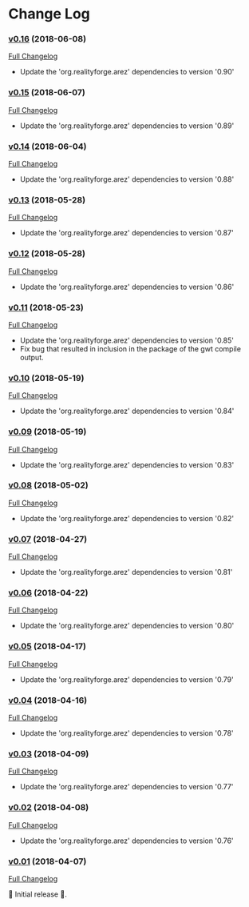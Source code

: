 # Change Log

### [v0.16](https://github.com/arez/arez-networkstatus/tree/v0.16) (2018-06-08)
[Full Changelog](https://github.com/arez/arez-networkstatus/compare/v0.15...v0.16)

* Update the 'org.realityforge.arez' dependencies to version '0.90'

### [v0.15](https://github.com/arez/arez-networkstatus/tree/v0.15) (2018-06-07)
[Full Changelog](https://github.com/arez/arez-networkstatus/compare/v0.14...v0.15)

* Update the 'org.realityforge.arez' dependencies to version '0.89'

### [v0.14](https://github.com/arez/arez-networkstatus/tree/v0.14) (2018-06-04)
[Full Changelog](https://github.com/arez/arez-networkstatus/compare/v0.13...v0.14)

* Update the 'org.realityforge.arez' dependencies to version '0.88'

### [v0.13](https://github.com/arez/arez-networkstatus/tree/v0.13) (2018-05-28)
[Full Changelog](https://github.com/arez/arez-networkstatus/compare/v0.12...v0.13)

* Update the 'org.realityforge.arez' dependencies to version '0.87'

### [v0.12](https://github.com/arez/arez-networkstatus/tree/v0.12) (2018-05-28)
[Full Changelog](https://github.com/arez/arez-networkstatus/compare/v0.11...v0.12)

* Update the 'org.realityforge.arez' dependencies to version '0.86'

### [v0.11](https://github.com/arez/arez-networkstatus/tree/v0.11) (2018-05-23)
[Full Changelog](https://github.com/arez/arez-networkstatus/compare/v0.10...v0.11)

* Update the 'org.realityforge.arez' dependencies to version '0.85'
* Fix bug that resulted in inclusion in the package of the gwt compile output.

### [v0.10](https://github.com/arez/arez-networkstatus/tree/v0.10) (2018-05-19)
[Full Changelog](https://github.com/arez/arez-networkstatus/compare/v0.09...v0.10)

* Update the 'org.realityforge.arez' dependencies to version '0.84'

### [v0.09](https://github.com/arez/arez-networkstatus/tree/v0.09) (2018-05-19)
[Full Changelog](https://github.com/arez/arez-networkstatus/compare/v0.08...v0.09)

* Update the 'org.realityforge.arez' dependencies to version '0.83'

### [v0.08](https://github.com/arez/arez-networkstatus/tree/v0.08) (2018-05-02)
[Full Changelog](https://github.com/arez/arez-networkstatus/compare/v0.07...v0.08)

* Update the 'org.realityforge.arez' dependencies to version '0.82'

### [v0.07](https://github.com/arez/arez-networkstatus/tree/v0.07) (2018-04-27)
[Full Changelog](https://github.com/arez/arez-networkstatus/compare/v0.06...v0.07)

* Update the 'org.realityforge.arez' dependencies to version '0.81'

### [v0.06](https://github.com/arez/arez-networkstatus/tree/v0.06) (2018-04-22)
[Full Changelog](https://github.com/arez/arez-networkstatus/compare/v0.05...v0.06)

* Update the 'org.realityforge.arez' dependencies to version '0.80'

### [v0.05](https://github.com/arez/arez-networkstatus/tree/v0.05) (2018-04-17)
[Full Changelog](https://github.com/arez/arez-networkstatus/compare/v0.04...v0.05)

* Update the 'org.realityforge.arez' dependencies to version '0.79'

### [v0.04](https://github.com/arez/arez-networkstatus/tree/v0.04) (2018-04-16)
[Full Changelog](https://github.com/arez/arez-networkstatus/compare/v0.03...v0.04)

* Update the 'org.realityforge.arez' dependencies to version '0.78'

### [v0.03](https://github.com/arez/arez-networkstatus/tree/v0.03) (2018-04-09)
[Full Changelog](https://github.com/arez/arez-networkstatus/compare/v0.02...v0.03)

* Update the 'org.realityforge.arez' dependencies to version '0.77'

### [v0.02](https://github.com/arez/arez-networkstatus/tree/v0.02) (2018-04-08)
[Full Changelog](https://github.com/arez/arez-networkstatus/compare/v0.01...v0.02)

* Update the 'org.realityforge.arez' dependencies to version '0.76'

### [v0.01](https://github.com/arez/arez-networkstatus/tree/v0.01) (2018-04-07)
[Full Changelog](https://github.com/arez/arez-networkstatus/compare/9e84ce63b697db9ec13f5e795dcd026602dbf6b1...v0.01)

 ‎🎉	Initial release ‎🎉.
